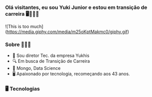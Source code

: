 ### Olá visitantes, eu sou Yuki Junior e estou em transição de carreira 🖥👨🏻‍💻

![This is too much] (https://media.giphy.com/media/m25oKptMakmc0/giphy.gif)

### Sobre 👨🏻‍💻
- 🔭 Sou diretor Tec. da empresa Yukhis
- 🔍 Em busca de Transição de Carreira
- 🌱 Mongo, Data Science
- 🖥 Apaixonado por tecnologia, recomeçando aos 43 anos.

### 🖥 Tecnologias




